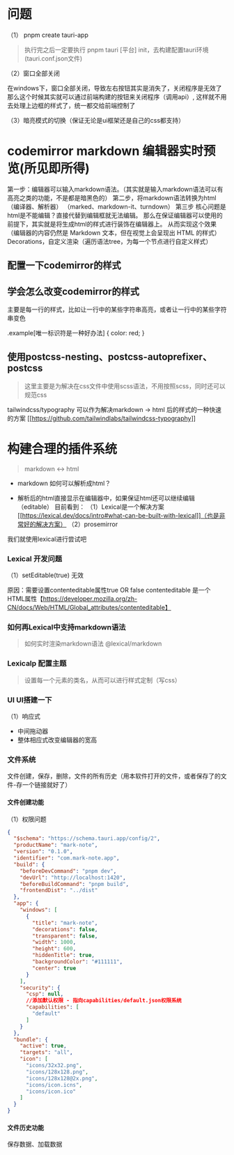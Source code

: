 # 问题

（1）
pnpm create tauri-app

> 执行完之后一定要执行 pnpm tauri [平台] init，去构建配置tauri环境(tauri.conf.json文件)

（2）窗口全部关闭

在windows下，窗口全部关闭，导致左右按钮其实是消失了，关闭程序是无效了
那么这个时候其实就可以通过前端构建的按钮来关闭程序（调用api）, 这样就不用去处理上边框的样式了，统一都交给前端控制了

（3）暗亮模式的切换（保证无论是ui框架还是自己的css都支持）

# codemirror markdown 编辑器实时预览(所见即所得)

第一步：编辑器可以输入markdown语法。（其实就是输入markdown语法可以有高亮之类的功能，不是都是暗黑色的）
第二步，将markdown语法转换为html（编译器、解析器） （marked、markdown-it、turndown）
第三步
核心问题是html是不能编辑？直接代替到编辑框就无法编辑。
那么在保证编辑器可以使用的前提下，其实就是将生成html的样式进行装饰在编辑器上。
从而实现这个效果
（编辑器的内容仍然是 Markdown 文本，但在视觉上会呈现出 HTML 的样式）
Decorations，自定义渲染（遍历语法tree，为每一个节点进行自定义样式）

## 配置一下codemirror的样式

## 学会怎么改变codemirror的样式
主要是每一行的样式，比如让一行中的某些字符串高亮，或者让一行中的某些字符串变色


.example[唯一标识符是一种好办法] {
  color: red;
}

## 使用postcss-nesting、postcss-autoprefixer、postcss

> 这里主要是为解决在css文件中使用scss语法，不用按照scss，同时还可以规范css


tailwindcss/typography 可以作为解决markdown -> html 后的样式的一种快速的方案
[[https://github.com/tailwindlabs/tailwindcss-typography]]




# 构建合理的插件系统

> markdown <-> html

- markdown 如何可以解析成html？

- 解析后的html直接显示在编辑器中，如果保证html还可以继续编辑（editable）
目前看到：
（1）Lexical是一个解决方案[[https://lexical.dev/docs/intro#what-can-be-built-with-lexical]]（也是非常好的解决方案）
（2）prosemirror

我们就使用lexical进行尝试吧

### Lexical 开发问题

（1）setEditable(true) 无效

原因：需要设置contenteditable属性true OR false
contenteditable 是一个HTML属性【https://developer.mozilla.org/zh-CN/docs/Web/HTML/Global_attributes/contenteditable】



### 如何再Lexical中支持markdown语法

> 如何实时渲染markdown语法
@lexical/markdown

### Lexicalp 配置主题

> 设置每一个元素的类名，从而可以进行样式定制（写css）

### UI UI搭建一下

（1）响应式

- 中间拖动器
- 整体相应式改变编辑器的宽高

### 文件系统

文件创建，保存，删除，文件的所有历史（用本软件打开的文件，或者保存了的文件-存一个链接就好了）

#### 文件创建功能

（1）权限问题

``` json
{
  "$schema": "https://schema.tauri.app/config/2",
  "productName": "mark-note",
  "version": "0.1.0",
  "identifier": "com.mark-note.app",
  "build": {
    "beforeDevCommand": "pnpm dev",
    "devUrl": "http://localhost:1420",
    "beforeBuildCommand": "pnpm build",
    "frontendDist": "../dist"
  },
  "app": {
    "windows": [
      {
        "title": "mark-note",
        "decorations": false,
        "transparent": false,
        "width": 1000,
        "height": 600,
        "hiddenTitle": true,
        "backgroundColor": "#111111",
        "center": true
      }
    ],
    "security": {
      "csp": null,
      //添加默认权限 - 指向capabilities/default.json权限系统
      "capabilities": [
        "default"
      ]
    }
  },
  "bundle": {
    "active": true,
    "targets": "all",
    "icon": [
      "icons/32x32.png",
      "icons/128x128.png",
      "icons/128x128@2x.png",
      "icons/icon.icns",
      "icons/icon.ico"
    ]
  }
}
```
#### 文件历史功能

保存数据、加载数据























